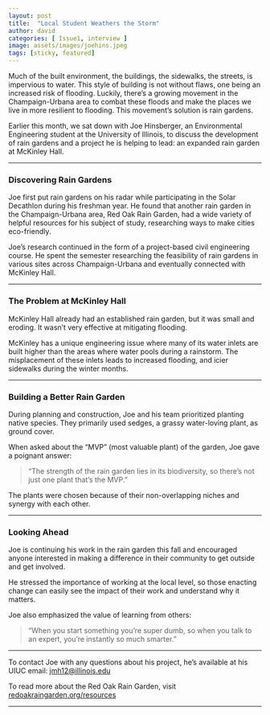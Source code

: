 ```yaml
---
layout: post
title:  "Local Student Weathers the Storm"
author: david
categories: [ Issue1, interview ]
image: assets/images/joehins.jpeg
tags: [sticky, featured]
---
```


Much of the built environment, the buildings, the sidewalks, the streets, is impervious to water. This style of building is not without flaws, one being an increased risk of flooding. Luckily, there’s a growing movement in the Champaign-Urbana area to combat these floods and make the places we live in more resilient to flooding. This movement’s solution is rain gardens.

Earlier this month, we sat down with Joe Hinsberger, an Environmental Engineering student at the University of Illinois, to discuss the development of rain gardens and a project he is helping to lead: an expanded rain garden at McKinley Hall.

---

### Discovering Rain Gardens

Joe first put rain gardens on his radar while participating in the Solar Decathlon during his freshman year. He found that another rain garden in the Champaign-Urbana area, Red Oak Rain Garden, had a wide variety of helpful resources for his subject of study, researching ways to make cities eco-friendly.  

Joe’s research continued in the form of a project-based civil engineering course. He spent the semester researching the feasibility of rain gardens in various sites across Champaign-Urbana and eventually connected with McKinley Hall.

---

### The Problem at McKinley Hall

McKinley Hall already had an established rain garden, but it was small and eroding. It wasn’t very effective at mitigating flooding.  

McKinley has a unique engineering issue where many of its water inlets are built higher than the areas where water pools during a rainstorm. The misplacement of these inlets leads to increased flooding, and icier sidewalks during the winter months.

---

### Building a Better Rain Garden

During planning and construction, Joe and his team prioritized planting native species. They primarily used sedges, a grassy water-loving plant, as ground cover.  

When asked about the “MVP” (most valuable plant) of the garden, Joe gave a poignant answer:

> “The strength of the rain garden lies in its biodiversity, so there’s not just one plant that’s the MVP.”

The plants were chosen because of their non-overlapping niches and synergy with each other.

---

### Looking Ahead

Joe is continuing his work in the rain garden this fall and encouraged anyone interested in making a difference in their community to get outside and get involved.  

He stressed the importance of working at the local level, so those enacting change can easily see the impact of their work and understand why it matters.  

Joe also emphasized the value of learning from others:

> “When you start something you’re super dumb, so when you talk to an expert, you’re instantly so much smarter.”

---

To contact Joe with any questions about his project, he’s available at his UIUC email: [jmh12@illinois.edu](mailto:jmh12@illinois.edu)  

To read more about the Red Oak Rain Garden, visit [redoakraingarden.org/resources](https://redoakraingarden.org/resources)  

---

